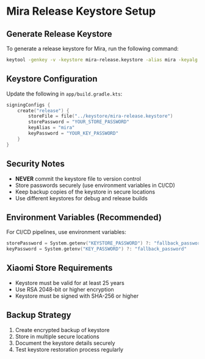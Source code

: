 # Mira Release Keystore Setup

## Generate Release Keystore

To generate a release keystore for Mira, run the following command:

```bash
keytool -genkey -v -keystore mira-release.keystore -alias mira -keyalg RSA -keysize 2048 -validity 10000
```

## Keystore Configuration

Update the following in `app/build.gradle.kts`:

```kotlin
signingConfigs {
    create("release") {
        storeFile = file("../keystore/mira-release.keystore")
        storePassword = "YOUR_STORE_PASSWORD"
        keyAlias = "mira"
        keyPassword = "YOUR_KEY_PASSWORD"
    }
}
```

## Security Notes

- **NEVER** commit the keystore file to version control
- Store passwords securely (use environment variables in CI/CD)
- Keep backup copies of the keystore in secure locations
- Use different keystores for debug and release builds

## Environment Variables (Recommended)

For CI/CD pipelines, use environment variables:

```kotlin
storePassword = System.getenv("KEYSTORE_PASSWORD") ?: "fallback_password"
keyPassword = System.getenv("KEY_PASSWORD") ?: "fallback_password"
```

## Xiaomi Store Requirements

- Keystore must be valid for at least 25 years
- Use RSA 2048-bit or higher encryption
- Keystore must be signed with SHA-256 or higher

## Backup Strategy

1. Create encrypted backup of keystore
2. Store in multiple secure locations
3. Document the keystore details securely
4. Test keystore restoration process regularly